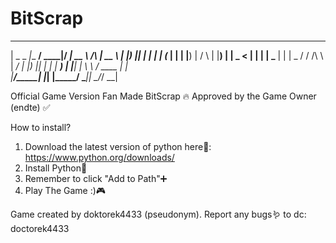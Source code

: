 # BitScrap
  ____ _____ _______ _____  _____ _____            _____  
 |  _ \_   _|__   __/ ____|/ ____|  __ \     /\   |  __ \ 
 | |_) || |    | | | (___ | |    | |__) |   /  \  | |__) |
 |  _ < | |    | |  \___ \| |    |  _  /   / /\ \ |  ___/ 
 | |_) || |_   | |  ____) | |____| | \ \  / ____ \| |     
 |____/_____|  |_| |_____/ \_____|_|  \_\/_/    \_\_|     
                                                          
                                                          
Official Game Version Fan Made BitScrap 🔥
Approved by the Game Owner (endte) ✅

How to install?
1. Download the latest version of python here🐍: https://www.python.org/downloads/
2. Install Python🪈
3. Remember to click "Add to Path"➕
4. Play The Game :)🎮

Game created by doktorek4433 (pseudonym). 
Report any bugs🪱 to dc: doctorek4433
